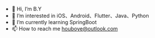- 👋 Hi, I’m B.Y
- 👀 I’m interested in iOS、Android、Flutter、Java、Python
- 🌱 I’m currently learning SpringBoot
- 📫 How to reach me houboye@outlook.com
